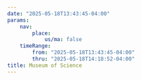 ```yaml
---
date: "2025-05-18T13:43:45-04:00"
params:
    nav:
        place:
            us/ma: false
    timeRange:
        from: "2025-05-18T13:43:45-04:00"
        thru: "2025-05-18T14:18:52-04:00"
title: Museum of Science
---
```

